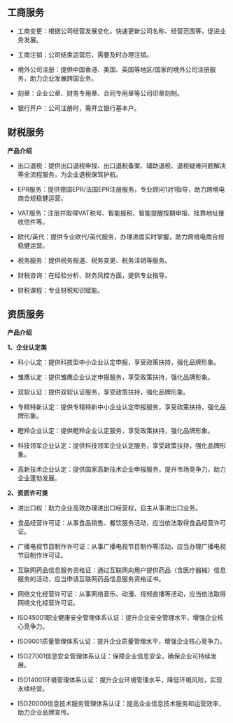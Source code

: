 ## 工商服务

- 工商变更：根据公司经营发展变化，快速更新公司名称、经营范围等，促进业务发展。 

- 工商注销：公司结束运营后，需要及时办理注销。

- 境外公司注册：提供中国香港、美国、英国等地区/国家的境外公司注册服务，助力企业发展跨国业务。

- 刻章：企业公章、财务专用章、合同专用章等公司印章刻制。

- 银行开户：公司注册时，需开立银行基本户。


## 财税服务
**产品介绍**
- 出口退税：提供出口退税申报、出口退税备案、辅助退税、退税疑难问题解决等全流程服务，为企业退税保驾护航。

- EPR服务：提供德国EPR/法国EPR注册服务，专业顾问1对1指导，助力跨境电商合规稳健运营。

- VAT服务：注册并取得VAT税号、智能报税、智能提醒按期申报、挂靠地址接收信件等。

- 欧代/英代：提供专业欧代/英代服务，办理进度实时掌握，助力跨境电商合规稳健运营。

- 税务服务：提供税务报道、税务变更、税务注销等服务。

- 财税咨询：在经验分析、财务风控方面，提供专业指导。

- 财税课程：专业财税知识赋能。


## 资质服务

**产品介绍**

**1、企业认定类**

- 科小认定：提供科技型中小企业认定申报，享受政策扶持，强化品牌形象。

- 雏鹰认定：提供雏鹰企业认定申报服务，享受政策扶持，强化品牌形象。

- 双软认证：提供双软认证服务，享受政策扶持，强化品牌形象。

- 专精特新认定：提供专精特新中小企业认定申报服务，享受政策扶持，强化品牌形象。

- 瞪羚企业认定：提供瞪羚企业认定服务，享受政策扶持，强化品牌形象。

- 科技领军企业认定：提供科技领军企业认定服务，享受政策扶持，强化品牌形象。

- 高新技术企业认定：提供国家高新技术企业申报服务，提升市场竞争力，助力企业蓬勃发展。

**2、资质许可类**

- 进出口权：助力企业高效办理进出口经营权，自主从事进出口业务。

- 食品经营许可证：从事食品销售、餐饮服务活动，应当依法取得食品经营许可证。

- 广播电视节目制作许可证：从事广播电视节目制作等活动，应当办理广播电视节目制作许可证。

- 互联网药品信息服务资格证：通过互联网向用户提供药品（含医疗器械）信息服务的活动，应当申请互联网药品信息服务资格证书。

- 网络文化经营许可证：从事网络音乐、动漫、视频直播等活动，应当依法取得网络文化经营许可证。

- ISO45001职业健康安全管理体系认证：提升企业安全管理水平，增强企业核心竞争力。

- ISO9001质量管理体系认证：提升企业质量管理水平，增强企业核心竞争力。

- ISO27001信息安全管理体系认证：保障企业信息安全，确保企业可持续发展。

- ISO14001环境管理体系认证：提升企业环境管理水平，降低环境风险，实现永续经营。

- ISO20000信息技术服务管理体系认证：提高企业信息技术服务和运营效率，助力企业品牌宣传。
